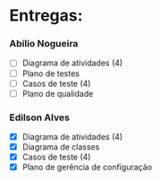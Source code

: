 # Entregas:

### Abílio Nogueira
- [ ] Diagrama de atividades (4)
- [ ] Plano de testes
- [ ] Casos de teste (4)
- [ ] Plano de qualidade

### Edilson Alves
- [x] Diagrama de atividades (4)
- [x] Diagrama de classes
- [x] Casos de teste (4)
- [x] Plano de gerência de configuração
